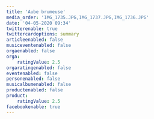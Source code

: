 ```yaml
---
title: 'Aube brumeuse'
media_order: 'IMG_1735.JPG,IMG_1737.JPG,IMG_1736.JPG'
date: '04-05-2020 09:34'
twitterenable: true
twittercardoptions: summary
articleenabled: false
musiceventenabled: false
orgaenabled: false
orga:
    ratingValue: 2.5
orgaratingenabled: false
eventenabled: false
personenabled: false
musicalbumenabled: false
productenabled: false
product:
    ratingValue: 2.5
facebookenable: true
---
```


